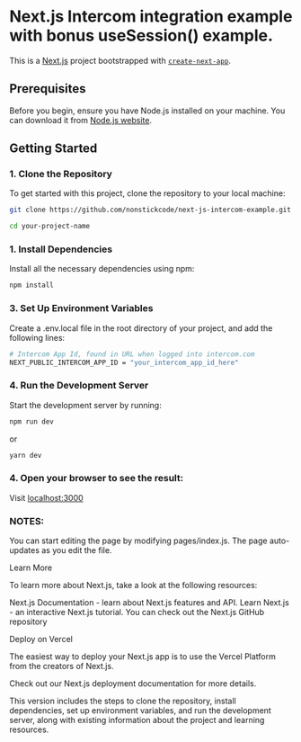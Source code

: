 # Next.js Intercom integration example with bonus useSession() example.

This is a [Next.js](https://nextjs.org/) project bootstrapped with [`create-next-app`](https://github.com/vercel/next.js/tree/canary/packages/create-next-app).

## Prerequisites
Before you begin, ensure you have Node.js installed on your machine. You can download it from [Node.js website](https://nodejs.org/).

## Getting Started

### 1. Clone the Repository
To get started with this project, clone the repository to your local machine:
```bash
git clone https://github.com/nonstickcode/next-js-intercom-example.git
```
```bash
cd your-project-name
```

### 1. Install Dependencies
Install all the necessary dependencies using npm:
```bash
npm install
```

### 3. Set Up Environment Variables
Create a .env.local file in the root directory of your project, and add the following lines:
```bash
# Intercom App Id, found in URL when logged into intercom.com
NEXT_PUBLIC_INTERCOM_APP_ID = "your_intercom_app_id_here"
```

### 4. Run the Development Server
Start the development server by running:
```bash
npm run dev
```
 or
```bash
yarn dev
```

### 4. Open your browser to see the result:
Visit [localhost:3000](http://localhost:3000)

### NOTES:

You can start editing the page by modifying pages/index.js. The page auto-updates as you edit the file.

Learn More

To learn more about Next.js, take a look at the following resources:

Next.js Documentation - learn about Next.js features and API.
Learn Next.js - an interactive Next.js tutorial.
You can check out the Next.js GitHub repository

Deploy on Vercel

The easiest way to deploy your Next.js app is to use the Vercel Platform from the creators of Next.js.

Check out our Next.js deployment documentation for more details.

This version includes the steps to clone the repository, install dependencies, set up environment variables, and run the development server, along with existing information about the project and learning resources.
